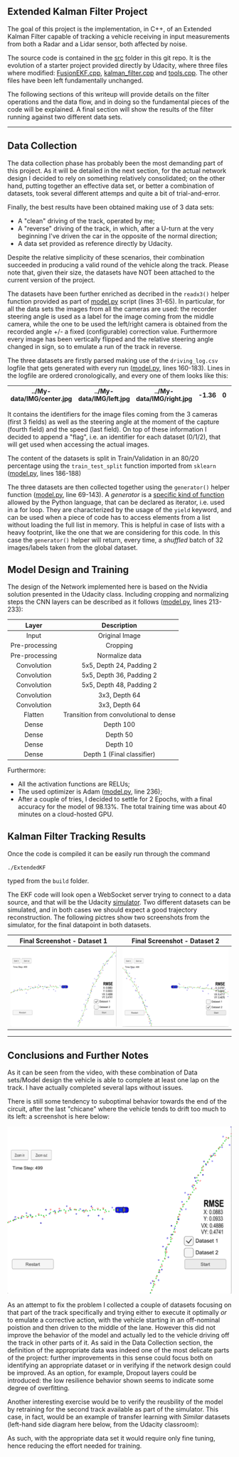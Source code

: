 
## Extended Kalman Filter Project


The goal of this project is the implementation, in C++, of an Extended Kalman Filter capable of tracking a vehicle receiving in input measurements from both a Radar and a Lidar sensor, both affected by noise.

The source code is contained in the [src](./src) folder in this git repo. It is the evolution of a starter project provided directly by Udacity, where three files where modified: [FusionEKF.cpp](./src/FusionEKF.cpp), [kalman_filter.cpp](./src/kalman_filter.cpp) and [tools.cpp](./src/tools.cpp). The other files have been left fundamentally unchanged.

The following sections of this writeup will provide details on the filter operations and the data flow, and in doing so the fundamental pieces of the code will be explained. A final section will show the results of the filter running against two different data sets.

[//]: # (Image References)

[image1]: ./pictures/Dataset_1_Final_Screenshot.png "Dataset 1 Final Results Screenshot"
[image2]: ./pictures/Dataset_2_Final_Screenshot.png "Dataset 2 Final Results Screenshot"

---
## Data Collection

The data collection phase has probably been the most demanding part of this project. As it will be detailed in the next section, for the actual network design I decided to rely on something relatively consolidated; on the other hand, putting together an effective data set, or better a combination of datasets, took several different attemps and quite a bit of trial-and-error.

Finally, the best results have been obtained making use of 3 data sets:

* A "clean" driving of the track, operated by me;
* A "reverse" driving of the track, in which, after a U-turn at the very beginning I've driven the car in the opposite of the normal direction;
* A data set provided as reference directly by Udacity.

Despite the relative simplicity of these scenarios, their combination succeeded in producing a valid round of the vehicle along the track. Please note that, given their size, the datasets have NOT been attached to the current version of the project.

The datasets have been further enriched as decribed in the `readx3()` helper function provided as part of [model.py](./model.py) script (lines 31-65). In particular, for all the data sets the images from all the cameras are used: the recorder steering angle is used as a label for the image coming from the middle camera, while the one to be used the left/right camera is obtained from the recorded angle +/- a fixed (configurable) correction value. Furthermore every image has been vertically flipped and the relative steering angle changed in sign, so to emulate a run of the track in reverse.

The three datasets are firstly parsed making use of the `driving_log.csv` logfile that gets generated with every run ([model.py](./model.py), lines 160-183). Lines in the logfile are ordered cronologically, and every one of them looks like this:


|../My-data/IMG/center.jpg	|../My-data/IMG/left.jpg |../My-data/IMG/right.jpg	|-1.36	|0	|0	|9.35 |
|:------------:|:----------:|:-------------:|:------------:|:------------:|:-----------:|:-------------:|

It contains the identifiers for the image files coming from the 3 cameras (first 3 fields) as well as the steering angle at the moment of the capture (fourth field) and the speed (last field). On top of these information I decided to append a "flag", i.e. an identifier for each dataset (0/1/2), that will get used when accessing the actual images.

The content of the datasets is split in Train/Validation in an 80/20 percentage using the `train_test_split` function imported from `sklearn` ([model.py](./model.py), lines 186-188)

The three datasets are then collected together using the `generator()` helper function ([model.py](./model.py), line 69-143). A _generator_ is a [specific kind of function](https://wiki.python.org/moin/Generators) allowed by the Python language, that can be declared as iterator, i.e. used in a for loop. They are characterized by the usage of the `yield` keyword, and can be used when a piece of code has to access elements from a list without loading the full list in memory. This is helpful in case of lists with a heavy footprint, like the one that we are considering for this code.
In this case the `generator()` helper will return, every time, a _shuffled_ batch of 32 images/labels taken from the global dataset.

## Model Design and Training

The design of the Network implemented here is based on the Nvidia solution presented in the Udacity class. Including cropping and normalizing steps the CNN layers can be described as it follows ([model.py](./model.py), lines 213-233):


| Layer         		|     Description	        					|  
|:---------------------:|:---------------------------------------------:|
|Input    | Original Image | 
|Pre-processing    | Cropping | 
|Pre-processing    | Normalize data | 
|Convolution    | 5x5, Depth 24, Padding 2  | 
|Convolution    | 5x5, Depth 36, Padding 2  | 
|Convolution    | 5x5, Depth 48, Padding 2  | 
|Convolution    | 3x3, Depth 64  | 
|Convolution    | 3x3, Depth 64  | 
|Flatten    | Transition from convolutional to dense  | 
|Dense    | Depth 100  | 
|Dense    | Depth 50  | 
|Dense    | Depth 10  | 
|Dense    | Depth 1  (Final classifier)| 


Furthermore:

* All the activation functions are RELUs;
* The used optimizer is Adam ([model.py](./model.py), line 236);
* After a couple of tries, I decided to settle for 2 Epochs, with a final accuracy for the model of 98.13%. The total training time was about 40 minutes on a cloud-hosted GPU. 

## Kalman Filter Tracking Results

Once the code is compiled it can be easily run through the command

```sh
./ExtendedKF
```

typed from the ``build`` folder.

The EKF code will look open a WebSocket server trying to connect to a data source, and that will be the Udacity [simulator](https://github.com/udacity/self-driving-car-sim/releases).
Two different datasets can be simulated, and in both cases we should expect a good trajectory reconstruction. The following pictres show two screenshots from the simulator, for the final datapoint in both datasets. 

Final Screenshot - Dataset 1    |  Final Screenshot - Dataset 2
:-------------------------:|:-------------------------:
![alt text][image1] |  ![alt text][image2]



---
## Conclusions and Further Notes

As it can be seen from the video, with these combination of Data sets/Model design the vehicle is able to complete at least one lap on the track. I have actually completed several laps without issues.

There is still some tendency to suboptimal behavior towards the end of the circuit, after the last "chicane" where the vehicle tends to drift too much to its left: a screenshot is here below: 

![alt text][image1]

As an attempt to fix the problem I collected a couple of datasets focusing on that part of the track specifically and trying either to execute it optimally _or_ to emulate a corrective action, with the vehicle starting in an off-nominal poistion and then driven to the middle of the lane. However this did not improve the behavior of the model and actually led to the vehicle driving off the track in other parts of it.
As said in the Data Collection section, the definition of the appropriate data was indeed one of the most delicate parts of the project: further improvements in this sense could focus both on identifying an appropriate dataset or in verifying if the network design could be improved. As an option, for example, Dropout layers could be introduced: the low resilience behavior shown seems to indicate some degree of overfitting.

Another interesting exercise would be to verify the reusbility of the model by retraining for the second track available as part of the simulator. This case, in fact, would be an example of transfer learning with _Similar_ datasets (left-hand side diagram here below, from the Udacity classroom):


As such, with the appropriate data set it would require only fine tuning, hence reducing the effort needed for training.
